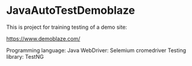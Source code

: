 # JavaAutoTestDemoblaze


This is project for training testing of a demo site:

https://www.demoblaze.com/

Programming language: Java
WebDriver: Selemium cromedriver
Testing library: TestNG
